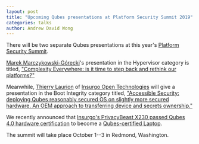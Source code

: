 ```yaml
---
layout: post
title: "Upcoming Qubes presentations at Platform Security Summit 2019"
categories: talks
author: Andrew David Wong
---
```


There will be two separate Qubes presentations at this year's [Platform Security Summit][pss].

[Marek Marczykowski-Górecki]'s presentation in the Hypervisor category is titled, ["Complexity Everywhere: is it time to step back and rethink our platforms?"][pss-marek]

Meanwhile, [Thierry Laurion] of [Insurgo Open Technologies] will give a presentation in the Boot Integrity category titled, ["Accessible Security: deploying Qubes reasonably secured OS on slightly more secured hardware. An OEM approach to transferring device and secrets ownership."][pss-thierry]

We recently announced that [Insurgo's PrivacyBeast X230 passed Qubes 4.0 hardware certification][x230] to become a [Qubes-certified Laptop].

The summit will take place October 1--3 in Redmond, Washington.


[pss]: https://www.platformsecuritysummit.com/
[Marek Marczykowski-Górecki]: /team/#marek-marczykowski-górecki
[pss-marek]: https://www.platformsecuritysummit.com/#marek
[Thierry Laurion]: https://www.linkedin.com/in/thierry-laurion-40b4128/
[Insurgo Open Technologies]: https://insurgo.ca/
[pss-thierry]: https://www.platformsecuritysummit.com/#laurion
[x230]: /news/2019/07/18/insurgo-privacybeast-qubes-certification/
[Qubes-certified Laptop]: /doc/certified-hardware/#qubes-certified-computers

